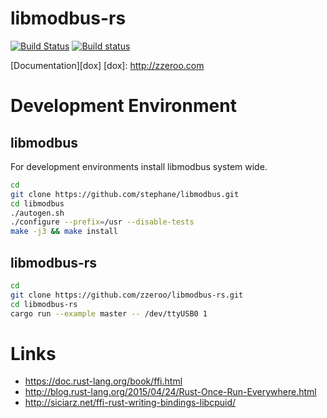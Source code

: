 # libmodbus-rs

[![Build Status](https://travis-ci.org/zzeroo/libmodbus-rs.svg?branch=master)](https://travis-ci.org/zzeroo/libmodbus-rs)
[![Build status](https://ci.appveyor.com/api/projects/status/2vhl3qpoetryhiyf?svg=true)](https://ci.appveyor.com/project/zzeroo/libmodbus-rs)

[Documentation][dox]
[dox]: http://zzeroo.com


# Development Environment
## libmodbus
For development environments install libmodbus system wide.

```bash
cd
git clone https://github.com/stephane/libmodbus.git
cd libmodbus
./autogen.sh
./configure --prefix=/usr --disable-tests
make -j3 && make install
```

## libmodbus-rs

```bash
cd
git clone https://github.com/zzeroo/libmodbus-rs.git
cd libmodbus-rs
cargo run --example master -- /dev/ttyUSB0 1
```


# Links
* https://doc.rust-lang.org/book/ffi.html
* http://blog.rust-lang.org/2015/04/24/Rust-Once-Run-Everywhere.html
* http://siciarz.net/ffi-rust-writing-bindings-libcpuid/
